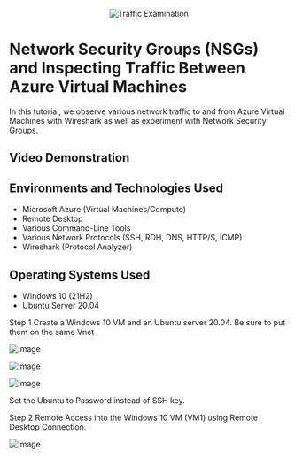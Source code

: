 <p align="center">
<img src="https://i.imgur.com/Ua7udoS.png" alt="Traffic Examination"/>
</p>

<h1>Network Security Groups (NSGs) and Inspecting Traffic Between Azure Virtual Machines</h1>
In this tutorial, we observe various network traffic to and from Azure Virtual Machines with Wireshark as well as experiment with Network Security Groups. <br />


<h2>Video Demonstration</h2>


<h2>Environments and Technologies Used</h2>

- Microsoft Azure (Virtual Machines/Compute)
- Remote Desktop
- Various Command-Line Tools
- Various Network Protocols (SSH, RDH, DNS, HTTP/S, ICMP)
- Wireshark (Protocol Analyzer)

<h2>Operating Systems Used </h2>

- Windows 10 (21H2)
- Ubuntu Server 20.04




Step 1 Create a Windows 10 VM and an Ubuntu server 20.04. Be sure to put them on the same Vnet

![image](https://github.com/KitchReeves/azure-network-protocols/assets/158783649/65f8322c-0334-448d-b348-74673ee1c865)

![image](https://github.com/KitchReeves/azure-network-protocols/assets/158783649/fab04f5b-3d4e-47ad-93d1-ac72fe2fca23)

![image](https://github.com/KitchReeves/azure-network-protocols/assets/158783649/3014f392-353c-40d8-bf2f-b8826fd6005e)

Set the Ubuntu to Password instead of SSH key.

Step 2 Remote Access into the Windows 10 VM (VM1) using Remote Desktop Connection.

![image](https://github.com/KitchReeves/azure-network-protocols/assets/158783649/f7d4c549-4d9c-415d-adf9-bd617ce7b449)

 




